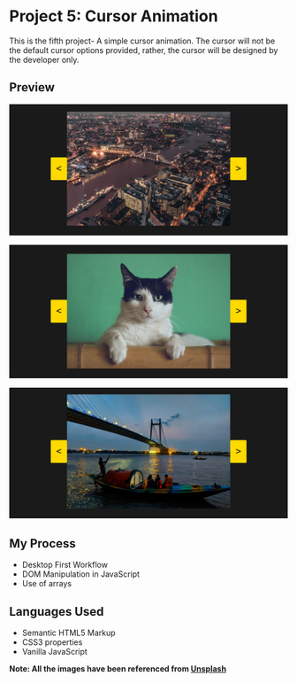 # Project 5: Cursor Animation

This is the fifth project- A simple cursor animation. The cursor will not be the default cursor options provided, rather, the cursor will be designed by the developer only.

## Preview 
![Example 1](https://github.com/Agnik7/Mini-Projects/blob/main/Image%20Carousel/images/eg1.png)


![Example 2](https://github.com/Agnik7/Mini-Projects/blob/main/Image%20Carousel/images/eg2.png)


![Example 3](https://github.com/Agnik7/Mini-Projects/blob/main/Image%20Carousel/images/eg3.png)

## My Process
- Desktop First Workflow
- DOM Manipulation in JavaScript
- Use of arrays

## Languages Used
- Semantic HTML5 Markup
- CSS3 properties
- Vanilla JavaScript

**Note: All the images have been referenced from [Unsplash](https://unsplash.com/)**
